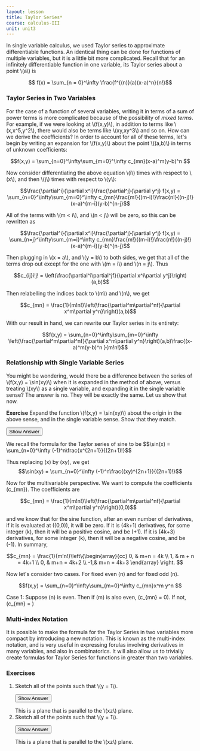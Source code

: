 ```yaml
---
layout: lesson
title: Taylor Series*
course: calculus-III
unit: unit3
---
```


In single variable calculus, we used Taylor series to approximate differentiable functions. An identical thing can be done for functions of multiple variables, but it is a little bit more complicated. Recall that for an infinitely differentiable function in one variable, its Taylor series about a point \\(a\\) is 


$$ f(x) = \sum_{n = 0}^\infty \frac{f^{(n)}(a)(x-a)^n}{n!}$$

### Taylor Series in Two Variables
For the case of a function of several variables, writing it in terms of a sum of power terms is more  complicated because of the possibility of *mixed terms*. For example, if we were looking at \\(f(x,y)\\), in addition to terms like \\(x,x^5,y^2\\), there would also be terms like \\(xy,xy^3\\) and so on. How can we derive the coefficients? In order to account for all of these terms, let's begin by writing an expansion for \\(f(x,y)\\) about the point \\((a,b)\\) in terms of unknown coefficients:

$$f(x,y) = \sum_{n=0}^\infty\sum_{m=0}^\infty c_{mn}(x-a)^m(y-b)^n $$

Now consider differentiating the above equation \\(i\\) times with respect to \\(x\\), and then \\(j\\) times with respect to \\(y\\):

$$\frac{\partial^i}{\partial x^i}\frac{\partial^j}{\partial y^j} f(x,y) = \sum_{n=0}^\infty\sum_{m=0}^\infty c_{mn}\frac{m!}{(m-i)!}\frac{n!}{(n-j)!}(x-a)^{m-i}(y-b)^{n-j}$$

All of the terms with \\(m < i\\), and \\(n < j\\) will be zero, so this can be rewritten as 

$$\frac{\partial^i}{\partial x^i}\frac{\partial^j}{\partial y^j} f(x,y) = \sum_{n=j}^\infty\sum_{m=i}^\infty c_{mn}\frac{m!}{(m-i)!}\frac{n!}{(n-j)!}(x-a)^{m-i}(y-b)^{n-j}$$

Then plugging in \\(x = a\\), and \\(y = b\\) to both sides, we get that all of the terms drop out except for the one with \\(m = i\\) and \\(n = j\\). Thus

$$c_{ij}i!j! = \left(\frac{\partial^i\partial^jf}{\partial x^i\partial y^j}\right)(a,b)$$

Then relabelling the indices back to \\(m\\) and \\(n\\), we get 

$$c_{mn} = \frac{1}{m!n!}\left(\frac{\partial^m\partial^nf}{\partial x^m\partial y^n}\right)(a,b)$$

With our result in hand, we can rewrite our Taylor series in its entirety: 

$$f(x,y) = \sum_{n=0}^\infty\sum_{m=0}^\infty \left(\frac{\partial^m\partial^nf}{\partial x^m\partial y^n}\right)(a,b)\frac{(x-a)^m(y-b)^n }{m!n!}$$

### Relationship with Single Variable Series

You might be wondering, would there be a difference between the series of \\(f(x,y) = \sin(xy)\\) when it is expanded in the method of above, versus treating \\(xy\\) as a single variable, and expanding it in the single variable sense? The answer is no. They will be exactly the same. Let us show that now. 

**Exercise** Expand the function \\(f(x,y) = \sin(xy)\\) about the origin in the above sense, and in the single variable sense. Show that they match.

<button onclick="myFunction('answer')" class="answerButton">Show Answer</button>

<div  id="answer" class="answer">
We recall the formula for the Taylor series of sine to be 
$$\sin(x) = \sum_{n=0}^\infty (-1)^n\frac{x^{2n+1}}{(2n+1)!}$$

Thus replacing \(x\) by \(xy\), we get 
$$\sin(xy) = \sum_{n=0}^\infty (-1)^n\frac{(xy)^{2n+1}}{(2n+1)!}$$

Now for the multivariable perspective. We want to compute the coefficients \(c_{mn}\). The coefficients are 

$$c_{mn} = \frac{1}{m!n!}\left(\frac{\partial^m\partial^nf}{\partial x^m\partial y^n}\right)(0,0)$$

and we know that for the sine function, after an even number of derivatives, if it is evaluated at \((0,0)\), it will be zero. If it is \(4k+1\) derivatives, for some integer \(k\), then it will be a positive cosine, and be \(+1\). If it is \(4k+3\) derivatives, for some integer \(k\), then it will be a negative cosine, and be \(-1\). In summary, 

$$c_{mn} = \frac{1}{m!n!}\left\{\begin{array}{cc}
0, & m+n = 4k \\
1, & m + n = 4k+1 \\
0, & m+n = 4k+2 \\
-1,& m+n = 4k+3
\end{array} \right. $$

Now let's consider two cases. For fixed even \(n\) and for fixed odd \(n\). 

$$f(x,y) = \sum_{n=0}^\infty\sum_{m=0}^\infty c_{mn}x^m y^n $$

Case 1: Suppose \(n\) is even. Then if \(m\) is also even, \(c_{mn} = 0\). If not, \(c_{mn} = \)







</div>

### Multi-index Notation

It is possible to make the formula for the Taylor Series in two variables more compact by introducing a new notation. This is known as the multi-index notation, and is very useful in expressing forulas involving derivatives in many variables, and also in combinatorics. It will also allow us to trivially create formulas for Taylor Series for functions in greater than two variables.




### Exercises

<ol>
<li> <div> Sketch all of the points such that \(y = 1\). </div>

<button onclick="myFunction('answer2')" class="answerButton">Show Answer</button>
<div  id="answer2" class="answer">
This is a plane that is parallel to the \(xz\) plane. 
</div> </li>
<li> <div> Sketch all of the points such that \(y = 1\). </div>

<button onclick="myFunction('answer2')" class="answerButton">Show Answer</button>
<div  id="answer2" class="answer">
This is a plane that is parallel to the \(xz\) plane. 
</div> </li>
</ol>
